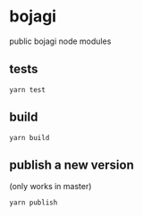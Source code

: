 # bojagi
public bojagi node modules

## tests

`yarn test`

## build

`yarn build`

## publish a new version

(only works in master)

`yarn publish`